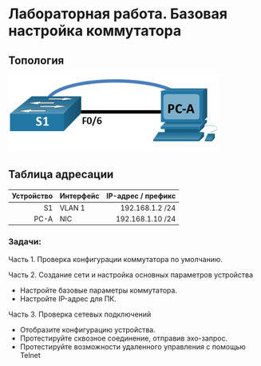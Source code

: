 # Лабораторная работа. Базовая настройка коммутатора 

## Топология

![](topology.PNG)

## Таблица адресации

| Устройство    | Интерфейс   | IP-адрес / префикс            |
|-----------------:|:---------------|-------------------------:|
| S1    | VLAN 1   | 192.168.1.2 /24  |
| PC-A  | NIC      | 192.168.1.10 /24 |

### Задачи:
Часть 1. Проверка конфигурации коммутатора по умолчанию.

Часть 2. Создание сети и настройка основных параметров устройства
* Настройте базовые параметры коммутатора.
* Настройте IP-адрес для ПК.

Часть 3. Проверка сетевых подключений
* Отобразите конфигурацию устройства.
* Протестируйте сквозное соединение, отправив эхо-запрос.
* Протестируйте возможности удаленного управления с помощью Telnet


